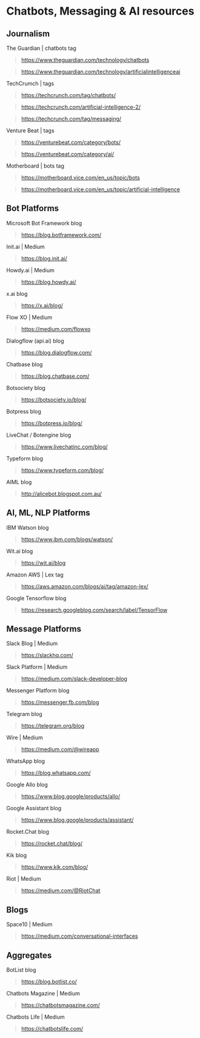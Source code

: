 # Chatbots, Messaging & AI resources

## Journalism

The Guardian | chatbots tag
> https://www.theguardian.com/technology/chatbots

> https://www.theguardian.com/technology/artificialintelligenceai

TechCrumch | tags
> https://techcrunch.com/tag/chatbots/

> https://techcrunch.com/artificial-intelligence-2/

> https://techcrunch.com/tag/messaging/

Venture Beat | tags
> https://venturebeat.com/category/bots/

> https://venturebeat.com/category/ai/

Motherboard | bots tag
> https://motherboard.vice.com/en_us/topic/bots

> https://motherboard.vice.com/en_us/topic/artificial-intelligence

## Bot Platforms

Microsoft Bot Framework blog
> https://blog.botframework.com/

Init.ai | Medium
> https://blog.init.ai/

Howdy.ai | Medium
> https://blog.howdy.ai/

x.ai blog
> https://x.ai/blog/

Flow XO | Medium
> https://medium.com/flowxo

Dialogflow (api.ai) blog
> https://blog.dialogflow.com/

Chatbase blog
> https://blog.chatbase.com/

Botsociety blog
> https://botsociety.io/blog/

Botpress blog
> https://botpress.io/blog/

LiveChat / Botengine blog
> https://www.livechatinc.com/blog/

Typeform blog
> https://www.typeform.com/blog/

AIML blog
> http://alicebot.blogspot.com.au/

## AI, ML, NLP Platforms

IBM Watson blog
> https://www.ibm.com/blogs/watson/

Wit.ai blog
> https://wit.ai/blog

Amazon AWS | Lex tag
> https://aws.amazon.com/blogs/ai/tag/amazon-lex/

Google Tensorflow blog
> https://research.googleblog.com/search/label/TensorFlow

## Message Platforms

Slack Blog | Medium
> https://slackhq.com/

Slack Platform | Medium
> https://medium.com/slack-developer-blog

Messenger Platform blog
> https://messenger.fb.com/blog

Telegram blog
> https://telegram.org/blog

Wire | Medium
> https://medium.com/@wireapp

WhatsApp blog
> https://blog.whatsapp.com/

Google Allo blog
> https://www.blog.google/products/allo/

Google Assistant blog
> https://www.blog.google/products/assistant/

Rocket.Chat blog
> https://rocket.chat/blog/

Kik blog
> https://www.kik.com/blog/

Riot | Medium
> https://medium.com/@RiotChat

## Blogs

Space10 | Medium
> https://medium.com/conversational-interfaces

## Aggregates

BotList blog
> https://blog.botlist.co/

Chatbots Magazine | Medium
> https://chatbotsmagazine.com/

Chatbots Life | Medium
> https://chatbotslife.com/

